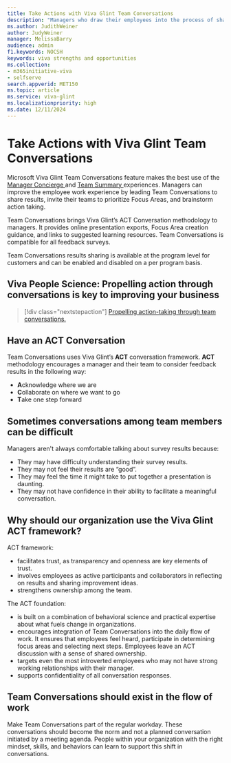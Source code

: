 ```yaml
---
title: Take Actions with Viva Glint Team Conversations
description: "Managers who draw their employees into the process of sharing feedback results and prioritizing focus areas are the most successful managers."
ms.author: JudithWeiner
author: JudyWeiner
manager: MelissaBarry
audience: admin
f1.keywords: NOCSH
keywords: viva strengths and opportunities
ms.collection:  
- m365initiative-viva
- selfserve 
search.appverid: MET150 
ms.topic: article
ms.service: viva-glint
ms.localizationpriority: high
ms.date: 12/11/2024
---
```


# Take Actions with Viva Glint Team Conversations

Microsoft Viva Glint Team Conversations feature makes the best use of the [Manager Concierge ](https://www.microsoft.com) and [Team Summary ](https://www.microsoft.com) experiences. Managers can improve the employee work experience by leading Team Conversations to share results, invite their teams to prioritize Focus Areas, and brainstorm action taking.

Team Conversations brings Viva Glint’s ACT Conversation methodology to managers. It provides online presentation exports, Focus Area creation guidance, and links to suggested learning resources. Team Conversations is compatible for all feedback surveys. 

Team Conversations results sharing is available at the program level for customers and can be enabled and disabled on a per program basis. 

## Viva People Science: Propelling action through conversations is key to improving your business

> [!div class="nextstepaction"]
> [Propelling action-taking through team conversations.](https://go.microsoft.com/fwlink/?linkid=2262832)

## Have an ACT Conversation 

Team Conversations uses Viva Glint’s **ACT** conversation framework. **ACT** methodology encourages a manager and their team to consider feedback results in the following way:   

- **A**cknowledge where we are 
- **C**ollaborate on where we want to go 
- **T**ake one step forward 

## Sometimes conversations among team members can be difficult 

Managers aren't always comfortable talking about survey results because:

- They may have difficulty understanding their survey results.
- They may not feel their results are “good”.   
- They may feel the time it might take to put together a presentation is daunting. 
- They may not have confidence in their ability to facilitate a meaningful conversation.

## Why should our organization use the Viva Glint ACT framework?  

ACT framework: 

- facilitates trust, as transparency and openness are key elements of trust.
- involves employees as active participants and collaborators in reflecting on results and sharing improvement ideas.  
- strengthens ownership among the team. 

The ACT foundation: 

- is built on a combination of behavioral science and practical expertise about what fuels change in organizations. 
- encourages integration of Team Conversations into the daily flow of work. It ensures that employees feel heard, participate in determining focus areas and selecting next steps. Employees leave an ACT discussion with a sense of shared ownership. 
- targets even the most introverted employees who may not have strong working relationships with their manager.
- supports confidentiality of all conversation responses.  

## Team Conversations should exist in the flow of work   

Make Team Conversations part of the regular workday. These conversations should become the norm and not a planned conversation initiated by a meeting agenda. People within your organization with the right mindset, skills, and behaviors can learn to support this shift in conversations.  
